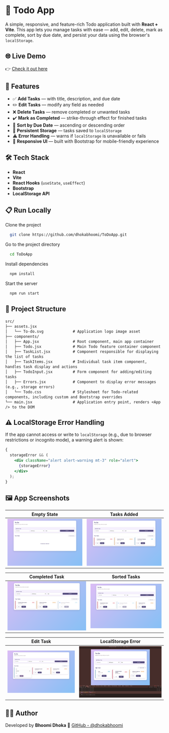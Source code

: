 # 📝 Todo App

A simple, responsive, and feature-rich Todo application built with **React + Vite**. This app lets you manage tasks with ease — add, edit, delete, mark as complete, sort by due date, and persist your data using the browser's `localStorage`.

## 🌐 Live Demo

👉 [Check it out here](https://tasknavigatorpro.netlify.app/)

## 🚀 Features

- ✅ **Add Tasks** — with title, description, and due date
- ✏️ **Edit Tasks** — modify any field as needed
- ❌ **Delete Tasks** — remove completed or unwanted tasks
- ✔️ **Mark as Completed** — strike-through effect for finished tasks
- 📅 **Sort by Due Date** — ascending or descending order
- 💾 **Persistent Storage** — tasks saved to `localStorage`
- ⚠️ **Error Handling** — warns if `localStorage` is unavailable or fails
- 📱 **Responsive UI** — built with Bootstrap for mobile-friendly experience

## 🛠 Tech Stack

- **React**
- **Vite**
- **React Hooks** (`useState`, `useEffect`)
- **Bootstrap**
- **LocalStorage API**

## 📋 Run Locally

Clone the project

```bash
  git clone https://github.com/dhokabhoomi/ToDoApp.git
```

Go to the project directory

```bash
  cd ToDoApp
```

Install dependencies

```bash
  npm install
```

Start the server

```bash
  npm run start
```

## 📂 Project Structure

```
src/
├── assets.jsx
│   └── To-do.svg             # Application logo image asset
├── components/
│   ├── App.jsx               # Root component, main app container
│   ├── Todo.jsx              # Main Todo feature container component
│   ├── TaskList.jsx          # Component responsible for displaying the list of tasks
│   ├── TaskItems.jsx         # Individual task item component, handles task display and actions
│   ├── TodoInput.jsx         # Form component for adding/editing tasks
│   ├── Errors.jsx            # Component to display error messages (e.g., storage errors)
│   └── Todo.css              # Stylesheet for Todo-related components, including custom and Bootstrap overrides
└── main.jsx                  # Application entry point, renders <App /> to the DOM

```

## ⚠️ LocalStorage Error Handling

If the app cannot access or write to `localStorage` (e.g., due to browser restrictions or incognito mode), a warning alert is shown:

```jsx
{
  storageError && (
    <div className="alert alert-warning mt-3" role="alert">
      {storageError}
    </div>
  );
}
```

## 🖼️ App Screenshots

| Empty State                     | Tasks Added                     |
| ------------------------------- | ------------------------------- |
| ![Empty](screenshots/empty.png) | ![Tasks](screenshots/tasks.png) |

| Completed Task                         | Sorted Tasks                      |
| -------------------------------------- | --------------------------------- |
| ![Complete](screenshots/completed.png) | ![Sorted](screenshots/sorted.png) |

| Edit Task                     | LocalStorage Error              |
| ----------------------------- | ------------------------------- |
| ![Edit](screenshots/edit.png) | ![Error](screenshots/error.png) |

## 👩‍💻 Author

Developed by **Bhoomi Dhoka**
🔗 [GitHub - @dhokabhoomi](https://github.com/dhokabhoomi)
